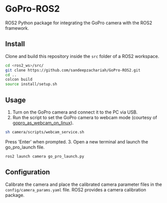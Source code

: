 # GoPro-ROS2
ROS2 Python package for integrating the GoPro camera with the ROS2 framework.

## Install
Clone and build this repository inside the `src` folder of a ROS2 workspace.
```bash
cd <ros2_ws>/src/
git clone https://github.com/sandeepzachariah/GoPro-ROS2.git
cd ..
colcon build
source install/setup.sh
```

## Usage
1. Turn on the GoPro camera and connect it to the PC via USB.
2. Run the script to set the GoPro camera to webcam mode (courtesy of [gopro_as_webcam_on_linux](https://github.com/jschmid1/gopro_as_webcam_on_linux)).
```bash
sh camera/scripts/webcam_service.sh
```
Press 'Enter' when prompted.
3. Open a new terminal and launch the go_pro_launch file.
```bash
ros2 launch camera go_pro_launch.py
```

## Configuration
Calibrate the camera and place the calibrated camera parameter files in the `config/camera_params.yaml` file. ROS2 provides a camera calibration package. 
